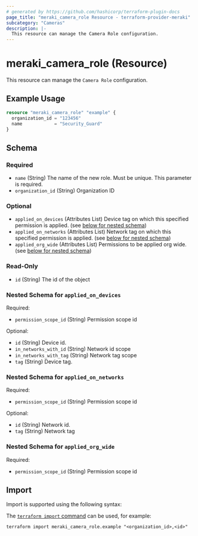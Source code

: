 ```yaml
---
# generated by https://github.com/hashicorp/terraform-plugin-docs
page_title: "meraki_camera_role Resource - terraform-provider-meraki"
subcategory: "Cameras"
description: |-
  This resource can manage the Camera Role configuration.
---
```


# meraki_camera_role (Resource)

This resource can manage the `Camera Role` configuration.

## Example Usage

```terraform
resource "meraki_camera_role" "example" {
  organization_id = "123456"
  name            = "Security_Guard"
}
```

<!-- schema generated by tfplugindocs -->
## Schema

### Required

- `name` (String) The name of the new role. Must be unique. This parameter is required.
- `organization_id` (String) Organization ID

### Optional

- `applied_on_devices` (Attributes List) Device tag on which this specified permission is applied. (see [below for nested schema](#nestedatt--applied_on_devices))
- `applied_on_networks` (Attributes List) Network tag on which this specified permission is applied. (see [below for nested schema](#nestedatt--applied_on_networks))
- `applied_org_wide` (Attributes List) Permissions to be applied org wide. (see [below for nested schema](#nestedatt--applied_org_wide))

### Read-Only

- `id` (String) The id of the object

<a id="nestedatt--applied_on_devices"></a>
### Nested Schema for `applied_on_devices`

Required:

- `permission_scope_id` (String) Permission scope id

Optional:

- `id` (String) Device id.
- `in_networks_with_id` (String) Network id scope
- `in_networks_with_tag` (String) Network tag scope
- `tag` (String) Device tag.


<a id="nestedatt--applied_on_networks"></a>
### Nested Schema for `applied_on_networks`

Required:

- `permission_scope_id` (String) Permission scope id

Optional:

- `id` (String) Network id.
- `tag` (String) Network tag


<a id="nestedatt--applied_org_wide"></a>
### Nested Schema for `applied_org_wide`

Required:

- `permission_scope_id` (String) Permission scope id

## Import

Import is supported using the following syntax:

The [`terraform import` command](https://developer.hashicorp.com/terraform/cli/commands/import) can be used, for example:

```shell
terraform import meraki_camera_role.example "<organization_id>,<id>"
```
